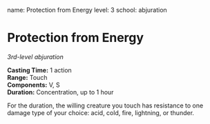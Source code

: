 name: Protection from Energy
level: 3
school: abjuration

# Protection from Energy 
_3rd-level abjuration_ 

**Casting Time:** 1 action    
**Range:** Touch    
**Components:** V, S    
**Duration:** Concentration, up to 1 hour 

For the duration, the willing creature you touch has resistance to one damage type of your choice: acid, cold, fire, lightning, or thunder. 